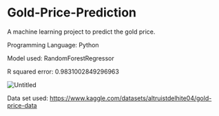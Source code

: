 # Gold-Price-Prediction
A machine learning project to predict the gold price.

Programming Language: Python

Model used: RandomForestRegressor

R squared error:  0.9831002849296963

![Untitled](https://user-images.githubusercontent.com/78297310/179399131-79b868ea-96f0-42ab-b8d2-4215caaf9d5b.png)

Data set used: https://www.kaggle.com/datasets/altruistdelhite04/gold-price-data
